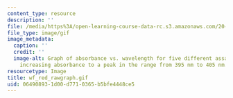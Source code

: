 ```yaml
---
content_type: resource
description: ''
file: /media/https%3A/open-learning-course-data-rc.s3.amazonaws.com/20-109-laboratory-fundamentals-in-biological-engineering-spring-2010/064908931d00d7710365b5bfe4448ce5_wf_red_rawgraph.gif
file_type: image/gif
image_metadata:
  caption: ''
  credit: ''
  image-alt: Graph of absorbance vs. wavelength for five different assays, showing
    increasing absorbance to a peak in the range from 395 nm to 405 nm.
resourcetype: Image
title: wf_red_rawgraph.gif
uid: 06490893-1d00-d771-0365-b5bfe4448ce5
---
```

